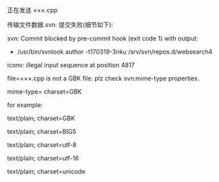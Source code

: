 
正在发送       ×××.cpp

传输文件数据.svn: 提交失败(细节如下): 

svn: Commit blocked by pre-commit hook (exit code 1) with output:

+ /usr/bin/svnlook author -t170319-3nku /srv/svn/repos.d/websearch4

iconv: illegal input sequence at position 4817

file=×××.cpp is not a GBK file. plz check svn:mime-type properties.

mime-type= charset=GBK

for example:

  text/plain; charset=GBK

  text/plain; charset=BIG5
  
  text/plain; charset=utf-8
  
  text/plain; charset=utf-16
  
  text/plain; charset=unicode
